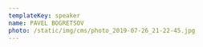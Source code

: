 ```yaml
---
templateKey: speaker
name: PAVEL BOGRETSOV
photo: /static/img/cms/photo_2019-07-26_21-22-45.jpg
---
```


